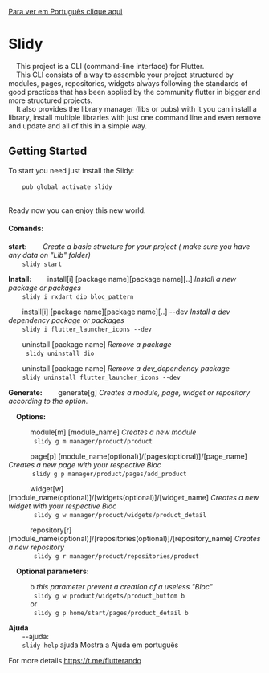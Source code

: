 [Para ver em Português clique aqui](README-PT.md)

# Slidy

&nbsp;&nbsp;&nbsp;&nbsp;This project is a CLI (command-line interface) for Flutter.<br/>
&nbsp;&nbsp;&nbsp;&nbsp;This CLI consists of a way to assemble your project structured by modules, pages, repositories, widgets always following the standards of good practices that has been applied by the community flutter in bigger and more structured projects.<br/>
&nbsp;&nbsp;&nbsp;&nbsp;It also provides the library manager (libs or pubs) with it you can install a library, install multiple libraries with just one command line and even remove and update and all of this in a simple way.<br/>

## Getting Started

To start you need just install the Slidy:<br/>

&nbsp;&nbsp;&nbsp;&nbsp;&nbsp;&nbsp;&nbsp;`pub global activate slidy`

<br>Ready now you can enjoy this new world.<br/>

#### Comands:    
  **start:** 
     &nbsp;&nbsp;&nbsp;&nbsp;&nbsp;&nbsp;&nbsp;*Create a basic structure for your project ( make sure you have any data on "Lib" folder)*<br/>
         &nbsp;&nbsp;&nbsp;&nbsp;&nbsp;&nbsp;&nbsp;` slidy start `

**Install:**
&nbsp;&nbsp;&nbsp;&nbsp;&nbsp;&nbsp;&nbsp;install[i] [package name][package name][..] 	*Install a new package or packages*<br/>
        &nbsp;&nbsp;&nbsp;&nbsp;&nbsp;&nbsp;&nbsp;` slidy i rxdart dio bloc_pattern `

&nbsp;&nbsp;&nbsp;&nbsp;&nbsp;&nbsp;&nbsp;install[i] [package name][package name][..] --dev *Install a dev dependency package or packages*<br/>
        &nbsp;&nbsp;&nbsp;&nbsp;&nbsp;&nbsp;&nbsp;` slidy i flutter_launcher_icons --dev ` 


&nbsp;&nbsp;&nbsp;&nbsp;&nbsp;&nbsp;&nbsp;uninstall [package name]	*Remove a package*<br/>
        &nbsp;&nbsp;&nbsp;&nbsp;&nbsp;&nbsp;&nbsp;` slidy uninstall dio` 

&nbsp;&nbsp;&nbsp;&nbsp;&nbsp;&nbsp;&nbsp;uninstall [package name]	*Remove a dev_dependency package*<br/>
         &nbsp;&nbsp;&nbsp;&nbsp;&nbsp;&nbsp;&nbsp;` slidy uninstall flutter_launcher_icons --dev  ` 

**Generate:**
    &nbsp;&nbsp;&nbsp;&nbsp;&nbsp;&nbsp;&nbsp;generate[g] *Creates a module, page, widget or repository according to the option.*<br/>
    
&nbsp;&nbsp;&nbsp;&nbsp;**Options:**
    
&nbsp;&nbsp;&nbsp;&nbsp;&nbsp;&nbsp;&nbsp;&nbsp;&nbsp;&nbsp;&nbsp;module[m] [module_name] *Creates a new module*<br/>
&nbsp;&nbsp;&nbsp;&nbsp;&nbsp;&nbsp;&nbsp;&nbsp;&nbsp;&nbsp;&nbsp;` slidy g m manager/product/product` 
            
&nbsp;&nbsp;&nbsp;&nbsp;&nbsp;&nbsp;&nbsp;&nbsp;&nbsp;&nbsp;&nbsp;page[p] [module_name(optional)]/[pages(optional)]/[page_name]	*Creates a new page with your respective Bloc*<br/>
&nbsp;&nbsp;&nbsp;&nbsp;&nbsp;&nbsp;&nbsp;&nbsp;&nbsp;&nbsp;&nbsp;             ` slidy g p manager/product/pages/add_product	` 
            
&nbsp;&nbsp;&nbsp;&nbsp;&nbsp;&nbsp;&nbsp;&nbsp;&nbsp;&nbsp;&nbsp;widget[w] [module_name(optional)]/[widgets(optional)]/[widget_name] *Creates a new widget with your respective Bloc*<br/>
&nbsp;&nbsp;&nbsp;&nbsp;&nbsp;&nbsp;&nbsp;&nbsp;&nbsp;&nbsp;&nbsp;` slidy g w manager/product/widgets/product_detail` 
            
&nbsp;&nbsp;&nbsp;&nbsp;&nbsp;&nbsp;&nbsp;&nbsp;&nbsp;&nbsp;&nbsp;repository[r] [module_name(optional)]/[repositories(optional)]/[repository_name] *Creates a new repository*<br/>
&nbsp;&nbsp;&nbsp;&nbsp;&nbsp;&nbsp;&nbsp;&nbsp;&nbsp;&nbsp;&nbsp;` slidy g r manager/product/repositories/product` 
    

&nbsp;&nbsp;&nbsp;&nbsp;**Optional parameters:**

&nbsp;&nbsp;&nbsp;&nbsp;&nbsp;&nbsp;&nbsp;&nbsp;&nbsp;&nbsp;&nbsp;b  *this parameter prevent a creation of a useless "Bloc"*<br/>
&nbsp;&nbsp;&nbsp;&nbsp;&nbsp;&nbsp;&nbsp;&nbsp;&nbsp;&nbsp;&nbsp;` slidy g w product/widgets/product_buttom b` <br/>
&nbsp;&nbsp;&nbsp;&nbsp;&nbsp;&nbsp;&nbsp;&nbsp;&nbsp;&nbsp;&nbsp;or<br/>
&nbsp;&nbsp;&nbsp;&nbsp;&nbsp;&nbsp;&nbsp;&nbsp;&nbsp;&nbsp;&nbsp;` slidy g p home/start/pages/product_detail b` <br/>

**Ajuda**<br/>
&nbsp;&nbsp;&nbsp;&nbsp;&nbsp;&nbsp;&nbsp;--ajuda:<br/>
    &nbsp;&nbsp;&nbsp;&nbsp;&nbsp;&nbsp;&nbsp;` slidy help ` ajuda Mostra a Ajuda em português <br/>

For more details https://t.me/flutterando
